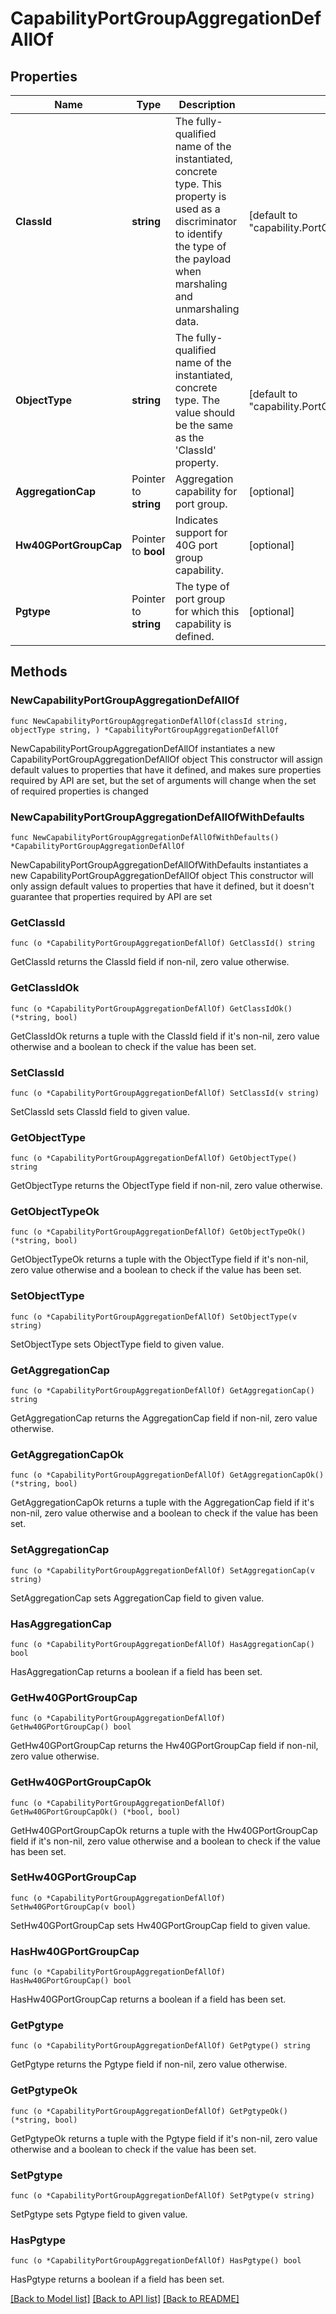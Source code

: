 # CapabilityPortGroupAggregationDefAllOf

## Properties

Name | Type | Description | Notes
------------ | ------------- | ------------- | -------------
**ClassId** | **string** | The fully-qualified name of the instantiated, concrete type. This property is used as a discriminator to identify the type of the payload when marshaling and unmarshaling data. | [default to "capability.PortGroupAggregationDef"]
**ObjectType** | **string** | The fully-qualified name of the instantiated, concrete type. The value should be the same as the &#39;ClassId&#39; property. | [default to "capability.PortGroupAggregationDef"]
**AggregationCap** | Pointer to **string** | Aggregation capability for port group. | [optional] 
**Hw40GPortGroupCap** | Pointer to **bool** | Indicates support for 40G port group capability. | [optional] 
**Pgtype** | Pointer to **string** | The type of port group for which this capability is defined. | [optional] 

## Methods

### NewCapabilityPortGroupAggregationDefAllOf

`func NewCapabilityPortGroupAggregationDefAllOf(classId string, objectType string, ) *CapabilityPortGroupAggregationDefAllOf`

NewCapabilityPortGroupAggregationDefAllOf instantiates a new CapabilityPortGroupAggregationDefAllOf object
This constructor will assign default values to properties that have it defined,
and makes sure properties required by API are set, but the set of arguments
will change when the set of required properties is changed

### NewCapabilityPortGroupAggregationDefAllOfWithDefaults

`func NewCapabilityPortGroupAggregationDefAllOfWithDefaults() *CapabilityPortGroupAggregationDefAllOf`

NewCapabilityPortGroupAggregationDefAllOfWithDefaults instantiates a new CapabilityPortGroupAggregationDefAllOf object
This constructor will only assign default values to properties that have it defined,
but it doesn't guarantee that properties required by API are set

### GetClassId

`func (o *CapabilityPortGroupAggregationDefAllOf) GetClassId() string`

GetClassId returns the ClassId field if non-nil, zero value otherwise.

### GetClassIdOk

`func (o *CapabilityPortGroupAggregationDefAllOf) GetClassIdOk() (*string, bool)`

GetClassIdOk returns a tuple with the ClassId field if it's non-nil, zero value otherwise
and a boolean to check if the value has been set.

### SetClassId

`func (o *CapabilityPortGroupAggregationDefAllOf) SetClassId(v string)`

SetClassId sets ClassId field to given value.


### GetObjectType

`func (o *CapabilityPortGroupAggregationDefAllOf) GetObjectType() string`

GetObjectType returns the ObjectType field if non-nil, zero value otherwise.

### GetObjectTypeOk

`func (o *CapabilityPortGroupAggregationDefAllOf) GetObjectTypeOk() (*string, bool)`

GetObjectTypeOk returns a tuple with the ObjectType field if it's non-nil, zero value otherwise
and a boolean to check if the value has been set.

### SetObjectType

`func (o *CapabilityPortGroupAggregationDefAllOf) SetObjectType(v string)`

SetObjectType sets ObjectType field to given value.


### GetAggregationCap

`func (o *CapabilityPortGroupAggregationDefAllOf) GetAggregationCap() string`

GetAggregationCap returns the AggregationCap field if non-nil, zero value otherwise.

### GetAggregationCapOk

`func (o *CapabilityPortGroupAggregationDefAllOf) GetAggregationCapOk() (*string, bool)`

GetAggregationCapOk returns a tuple with the AggregationCap field if it's non-nil, zero value otherwise
and a boolean to check if the value has been set.

### SetAggregationCap

`func (o *CapabilityPortGroupAggregationDefAllOf) SetAggregationCap(v string)`

SetAggregationCap sets AggregationCap field to given value.

### HasAggregationCap

`func (o *CapabilityPortGroupAggregationDefAllOf) HasAggregationCap() bool`

HasAggregationCap returns a boolean if a field has been set.

### GetHw40GPortGroupCap

`func (o *CapabilityPortGroupAggregationDefAllOf) GetHw40GPortGroupCap() bool`

GetHw40GPortGroupCap returns the Hw40GPortGroupCap field if non-nil, zero value otherwise.

### GetHw40GPortGroupCapOk

`func (o *CapabilityPortGroupAggregationDefAllOf) GetHw40GPortGroupCapOk() (*bool, bool)`

GetHw40GPortGroupCapOk returns a tuple with the Hw40GPortGroupCap field if it's non-nil, zero value otherwise
and a boolean to check if the value has been set.

### SetHw40GPortGroupCap

`func (o *CapabilityPortGroupAggregationDefAllOf) SetHw40GPortGroupCap(v bool)`

SetHw40GPortGroupCap sets Hw40GPortGroupCap field to given value.

### HasHw40GPortGroupCap

`func (o *CapabilityPortGroupAggregationDefAllOf) HasHw40GPortGroupCap() bool`

HasHw40GPortGroupCap returns a boolean if a field has been set.

### GetPgtype

`func (o *CapabilityPortGroupAggregationDefAllOf) GetPgtype() string`

GetPgtype returns the Pgtype field if non-nil, zero value otherwise.

### GetPgtypeOk

`func (o *CapabilityPortGroupAggregationDefAllOf) GetPgtypeOk() (*string, bool)`

GetPgtypeOk returns a tuple with the Pgtype field if it's non-nil, zero value otherwise
and a boolean to check if the value has been set.

### SetPgtype

`func (o *CapabilityPortGroupAggregationDefAllOf) SetPgtype(v string)`

SetPgtype sets Pgtype field to given value.

### HasPgtype

`func (o *CapabilityPortGroupAggregationDefAllOf) HasPgtype() bool`

HasPgtype returns a boolean if a field has been set.


[[Back to Model list]](../README.md#documentation-for-models) [[Back to API list]](../README.md#documentation-for-api-endpoints) [[Back to README]](../README.md)


